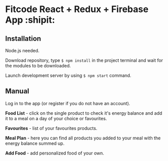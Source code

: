 # Fitcode React + Redux + Firebase App :shipit:



## Installation
Node.js needed.

Download repository, type `$ npm install` in the project terminal and wait for the modules to be downloaded.

Launch development server by using `$ npm start` command.

## Manual
Log in to the app (or register if you do not have an account).

**Food List** - click on the single product to check it's energy balance and add it to a meal on a day of your choice or favourites.

**Favourites** - list of your favourites products.

**Meal Plan** - here you can find all products you added to your meal with the energy balance summed up.

**Add Food** - add personalized food of your own.